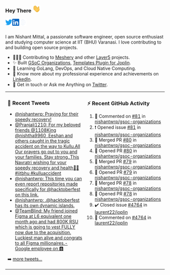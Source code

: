 ### Hey There <img src="./assets/wave.gif" width="25px">
<a href="http://urls.nishantwrp.com/github-to-twitter" target="_blank">
  <img align="left" alt="Nishant's Twitter" width="22px" src="./assets/twitter.svg" />
</a>
<a href="http://urls.nishantwrp.com/github-to-linkedin" target="_blank">
  <img align="left" alt="Nishant's LinkedIn" width="22px" src="./assets/linkedin.svg" />
</a>
<a href="http://urls.nishantwrp.com/github-to-site" target="_blank">
  <img align="left" alt="Nishant's Site" width="22px" src="./assets/globe.svg" />
</a>
<br /><br />

I am Nishant Mittal, a passionate software engineer, open source enthusiast and studying computer science at IIT (BHU) Varanasi. I love contributing to and building open source projects.

- 👨🏽‍💻 Contributing to [Meshery](https://meshery.io/) and other [Layer5](https://layer5.io/) projects.
- ✨ Built [GSoC Organizations](https://www.gsocorganizations.dev/), [Templates Plugin for Joplin](https://github.com/joplin/plugin-templates).
- 🌱 Learning GoLang, DevOps, and Cloud Native Computing.
- 🚀 Know more about my professional experience and achievements on [LinkedIn](http://urls.nishantwrp.com/github-to-linkedin).
- 💬 Get in touch or Ask me Anything on [Twitter](http://urls.nishantwrp.com/github-to-twitter).

<table><tr>
<td valign="top" width="50%">

### 📱 Recent Tweets
<!-- TWITTER:START -->
- [@nishantwrp: Praying for their speedy recovery!](https://rss.app/articles/cb4e791f6f6d729c074351566bd3a7c508111d6e1136a1e9c3ec930d979628d4f61eb1492ac7df6df4a66f7cdc120e9768d36de4ca1a79168f)
- [@Pranjali1210: For my beloved friends @1108King @nishtha9960 ,Eeshan and others caught in the tragic accident on the way to Kullu.All Our prayers go out to you and your families. Stay strong..This Navratri wishing for your speedy recovery and health🙏🙏#iitbhu #kulluaccident](https://rss.app/articles/cb4e791f6f6d729c074351566bd3a7c508111d6e2f2db3efc8e38b13d4d43697ad0cb15d2d9d9d77f2a76d79dc1c0f9367d76fe8ca11731c8939c0)
- [@nishantwrp: This time you can even report repositories made specifically for @hacktoberfest on this link.](https://rss.app/articles/cb4e791f6f6d729c074351566bd3a7c508111d6e1136a1e9c3ec930d979628d4f61eb1492ac7df6df4a16a7cdb16099365dc68e3c3177a138f)
- [@nishantwrp: .@hacktoberfest has its own dynamic islands.](https://rss.app/articles/cb4e791f6f6d729c074351566bd3a7c508111d6e1136a1e9c3ec930d979628d4f61eb1492ac7df6df4a16a7cdb140a9b69d168e7c613791c8b)
- [@TeamBlind: My friend joined Figma at L6 equivalent one month ago and had 800K RSU which is going to vest FULLY now due to the acquisition. Luckiest man alive and congrats to all Figma millionaires.- Google employee on 🅱️](https://rss.app/articles/cb4e791f6f6d729c074351566bd3a7c508111d6e2b3ab3ece0ee8e1481c974d3e30bb04f76d9db6ff3a76a7edd170c9462d768e1c1167e13)
<!-- TWITTER:END -->
➡️ [more tweets...](http://urls.nishantwrp.com/github-to-twitter)

</td>
<td valign="top" width="50%">

### ⚡ Recent GitHub Activity
<!--RECENT_ACTIVITY:start-->
1. 💬 Commented on [#81](https://github.com/nishantwrp/gsoc-organizations/issues/81#issuecomment-1278921001) in [nishantwrp/gsoc-organizations](https://github.com/nishantwrp/gsoc-organizations)
2. ❗️ Opened issue [#81](https://github.com/nishantwrp/gsoc-organizations/issues/81) in [nishantwrp/gsoc-organizations](https://github.com/nishantwrp/gsoc-organizations)
3. 🎉 Merged PR [#80](https://github.com/nishantwrp/gsoc-organizations/pull/80) in [nishantwrp/gsoc-organizations](https://github.com/nishantwrp/gsoc-organizations)
4. 💪 Opened PR [#80](https://github.com/nishantwrp/gsoc-organizations/pull/80) in [nishantwrp/gsoc-organizations](https://github.com/nishantwrp/gsoc-organizations)
5. 🎉 Merged PR [#79](https://github.com/nishantwrp/gsoc-organizations/pull/79) in [nishantwrp/gsoc-organizations](https://github.com/nishantwrp/gsoc-organizations)
6. 💪 Opened PR [#79](https://github.com/nishantwrp/gsoc-organizations/pull/79) in [nishantwrp/gsoc-organizations](https://github.com/nishantwrp/gsoc-organizations)
7. 🎉 Merged PR [#78](https://github.com/nishantwrp/gsoc-organizations/pull/78) in [nishantwrp/gsoc-organizations](https://github.com/nishantwrp/gsoc-organizations)
8. 💪 Opened PR [#78](https://github.com/nishantwrp/gsoc-organizations/pull/78) in [nishantwrp/gsoc-organizations](https://github.com/nishantwrp/gsoc-organizations)
9. ✔️ Closed issue [#4764](https://github.com/laurent22/joplin/issues/4764) in [laurent22/joplin](https://github.com/laurent22/joplin)
10. 💬 Commented on [#4764](https://github.com/laurent22/joplin/issues/4764#issuecomment-1269647068) in [laurent22/joplin](https://github.com/laurent22/joplin)
<!--RECENT_ACTIVITY:end-->

</td>
</tr></table>
